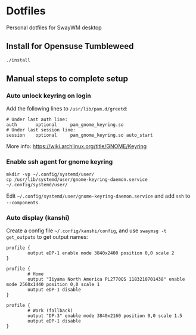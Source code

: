 # Dotfiles

Personal dotfiles for SwayWM desktop

## Install for Opensuse Tumbleweed

```bash
./install
```

## Manual steps to complete setup

### Auto unlock keyring on login

Add the following lines to `/usr/lib/pam.d/greetd`:

```
# Under last auth line:
auth       optional     pam_gnome_keyring.so
# Under last session line:
session    optional     pam_gnome_keyring.so auto_start
```

More info: https://wiki.archlinux.org/title/GNOME/Keyring

### Enable ssh agent for gnome keyring

```
mkdir -vp ~/.config/systemd/user/
cp /usr/lib/systemd/user/gnome-keyring-daemon.service ~/.config/systemd/user/
```

Edit `~/.config/systemd/user/gnome-keyring-daemon.service` and add `ssh` to `--components`.

### Auto display (kanshi)

Create a config file `~/.config/kanshi/config`, and use `swaymsg -t get_outputs` to get output names:

```
profile {
        output eDP-1 enable mode 3840x2400 position 0,0 scale 2
}

profile {
        # Home
        output "Iiyama North America PL2770QS 1183210701438" enable mode 2560x1440 position 0,0 scale 1
        output eDP-1 disable
}

profile {
        # Work (fallback)
        output "DP-3" enable mode 3840x2160 position 0,0 scale 1.5
        output eDP-1 disable
}
```

